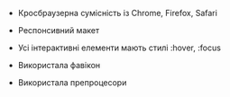 - Кросбраузерна сумісність із Chrome, Firefox, Safari

- Респонсивний макет

- Усі інтерактивні елементи мають стилі :hover, :focus

- Використала фавікон

- Використала препроцесори
